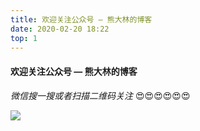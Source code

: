 ```yaml
---
title: 欢迎关注公众号 — 熊大林的博客
date: 2020-02-20 18:22
top: 1
---
```




#### 欢迎关注公众号 — 熊大林的博客

*微信搜一搜或者扫描二维码关注* 😍😍😍😍😍😍

![](/img/article/wechat.png)